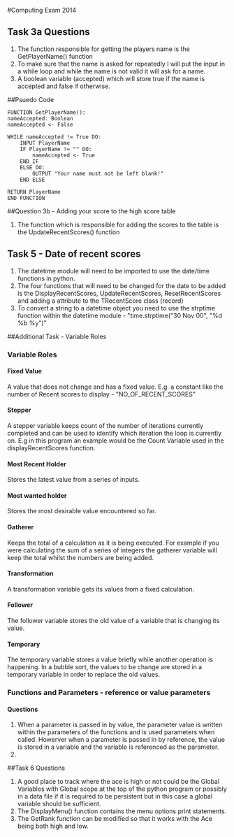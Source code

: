 #Computing Exam 2014

## Task 3a Questions

1. The function responsible for getting the players name is the GetPlayerName() function
2. To make sure that the name is asked for repeatedly I will put the input in a while loop and while the name is not valid it will ask for a name.
3. A boolean variable (accepted) which will store true if the name is accepted and false if otherwise. 

##Psuedo Code


	FUNCTION GetPlayerName():
	nameAccepted: Boolean
	nameAccepted <- False

	WHILE nameAccepted != True DO:
		INPUT PlayerName
		IF PlayerName != "" DO:
			nameAccepted <- True
		END IF
		ELSE DO:
			OUTPUT "Your name must not be left blank!"
		END ELSE
		
	RETURN PlayerName
	END FUNCTION

##Question 3b - Adding your score to the high score table

1. The function which is responsible for adding the scores to the table is the UpdateRecentScores() function

## Task 5 - Date of recent scores

1. The datetime module will need to be imported to use the date/time functions in python.
2. The four functions that will need to be changed for the date to be added is the DisplayRecentScores, UpdateRecentScores, ResetRecentScores and adding a attribute to the TRecentScore class (record)
3. To convert a string to a datetime object you need to use the strptime function within the datetime module - "time.strptime("30 Nov 00", "%d %b %y")"

##Additional Task - Variable Roles

### Variable Roles

#### Fixed Value 
A value that does not change and has a fixed value. E.g. a constant like the number of Recent scores to display - "NO_OF_RECENT_SCORES"
#### Stepper 
A stepper variable keeps count of the number of iterations currently completed and can be used to identify which iteration the loop is currently on. E.g in this program an
example would be the Count Variable used in the displayRecentScores function. 

#### Most Recent Holder

Stores the latest value from a series of inputs.

#### Most wanted holder

Stores the most desirable value encountered so far.

#### Gatherer

Keeps the total of a calculation as it is being executed. For example if you were calculating the sum of a series of integers the gatherer variable will keep the total whilst the numbers are being added.

#### Transformation

A transformation variable gets its values from a fixed calculation. 

#### Follower

The follower variable stores the old value of a variable that is changing its value.

#### Temporary

The temporary variable stores a value briefly while another operation is happening. In a bubble sort, the values to be change are stored in a temporary variable in order to replace the old values.


### Functions and Parameters - reference or value parameters

#### Questions ####

1. When a parameter is passed in by value, the parameter value is written within the parameters of the functions and is used parameters when called. Howerver when a parameter is passed in by reference, the value is stored in a variable and the variable is referenced as the parameter.
2. 



##Task 6 Questions

1. A good place to track where the ace is high or not could be the Global Variables with Global scope at the top of the python program
or possibly in a data file if it is required to be persistent but in this case a global variable should be sufficient.
2. The DisplayMenu() function contains the menu options print statements.
3. The GetRank function can be modified so that it works with the Ace being both high and low.